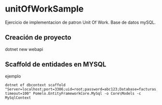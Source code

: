 # unitOfWorkSample

Ejercicio de implementacion de patron Unit Of Work.
Base de datos mySQL.

## Creación de proyecto

dotnet new webapi

## Scaffold de entidades en MYSQL

ejemplo
```
dotnet ef dbcontext scaffold "Server=localhost;port=3306;uid=root;password=abc123;Database=facturas;connect timeout=100" Pomelo.EntityFrameworkCore.MySql -o Core\Models -c MySqlContext
```
